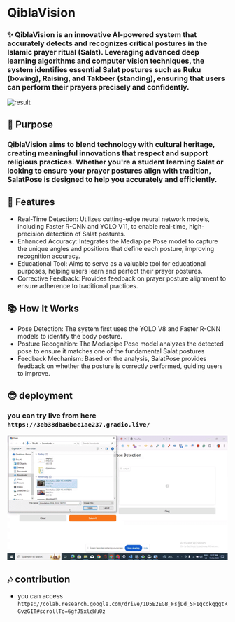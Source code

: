 # QiblaVision

### ✨ QiblaVision is an innovative AI-powered system that accurately detects and recognizes critical postures in the Islamic prayer ritual (Salat). Leveraging advanced deep learning algorithms and computer vision techniques, the system identifies essential Salat postures such as Ruku (bowing), Raising, and Takbeer (standing), ensuring that users can perform their prayers precisely and confidently.

![result](https://github.com/user-attachments/assets/6f65633b-49d9-4b74-99e8-25e5eb6544a5)

## 🎯 Purpose

### QiblaVision aims to blend technology with cultural heritage, creating meaningful innovations that respect and support religious practices. Whether you're a student learning Salat or looking to ensure your prayer postures align with tradition, SalatPose is designed to help you accurately and efficiently.

## 🚀 Features

- Real-Time Detection: Utilizes cutting-edge neural network models, including Faster R-CNN and YOLO V11, to enable real-time, high-precision detection of Salat postures.
- Enhanced Accuracy: Integrates the Mediapipe Pose model to capture the unique angles and positions that define each posture, improving recognition accuracy.
- Educational Tool: Aims to serve as a valuable tool for educational purposes, helping users learn and perfect their prayer postures.
- Corrective Feedback: Provides feedback on prayer posture alignment to ensure adherence to traditional practices.

## 📚 How It Works

- Pose Detection: The system first uses the YOLO V8 and Faster R-CNN models to identify the body posture.
- Posture Recognition: The Mediapipe Pose model analyzes the detected pose to ensure it matches one of the fundamental Salat postures
- Feedback Mechanism: Based on the analysis, SalatPose provides feedback on whether the posture is correctly performed, guiding users to improve.

## 😎 deployment
### you can try live from here `https://3eb38dba6bec1ae237.gradio.live/`

![result](https://github.com/AhemdMahmoud/QiblaVision/blob/main/Gif_o.gif)


## 🎶 contribution
* you can access `https://colab.research.google.com/drive/1D5E2EGB_FsjDd_SF1qcckqggtRGvzGIT#scrollTo=6gfJ5xlqWu0z`
  
